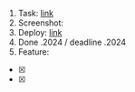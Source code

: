 1. Task: [link](https://github.com/)
2. Screenshot:
3. Deploy: [link](https://github.com/)
4. Done .2024 / deadline .2024
5. Feature:
  - [x] 
  - [x]